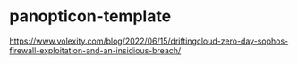 # panopticon-template

https://www.volexity.com/blog/2022/06/15/driftingcloud-zero-day-sophos-firewall-exploitation-and-an-insidious-breach/
